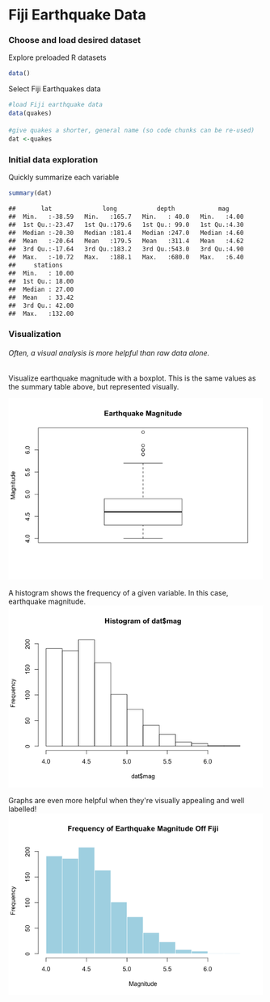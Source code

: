 Fiji Earthquake Data
================

### Choose and load desired dataset

Explore preloaded R datasets

``` r
data()
```

Select Fiji Earthquakes data

``` r
#load Fiji earthquake data
data(quakes)

#give quakes a shorter, general name (so code chunks can be re-used)
dat <-quakes
```

### Initial data exploration

Quickly summarize each variable

``` r
summary(dat)
```

    ##       lat              long           depth            mag      
    ##  Min.   :-38.59   Min.   :165.7   Min.   : 40.0   Min.   :4.00  
    ##  1st Qu.:-23.47   1st Qu.:179.6   1st Qu.: 99.0   1st Qu.:4.30  
    ##  Median :-20.30   Median :181.4   Median :247.0   Median :4.60  
    ##  Mean   :-20.64   Mean   :179.5   Mean   :311.4   Mean   :4.62  
    ##  3rd Qu.:-17.64   3rd Qu.:183.2   3rd Qu.:543.0   3rd Qu.:4.90  
    ##  Max.   :-10.72   Max.   :188.1   Max.   :680.0   Max.   :6.40  
    ##     stations     
    ##  Min.   : 10.00  
    ##  1st Qu.: 18.00  
    ##  Median : 27.00  
    ##  Mean   : 33.42  
    ##  3rd Qu.: 42.00  
    ##  Max.   :132.00

### Visualization

###### Often, a visual analysis is more helpful than raw data alone.

Visualize earthquake magnitude with a boxplot. This is the same values as the summary table above, but represented visually.

![](01_quakedata_files/figure-markdown_github/unnamed-chunk-4-1.png)

A histogram shows the frequency of a given variable. In this case, earthquake magnitude. ![](01_quakedata_files/figure-markdown_github/unnamed-chunk-5-1.png)

Graphs are even more helpful when they're visually appealing and well labelled! ![](01_quakedata_files/figure-markdown_github/dat-1.png)
